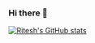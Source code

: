 ### Hi there 👋

[![Ritesh's GitHub stats](https://github-readme-stats.vercel.app/api?username=exismys&hide=contribs,prs&show_icons=true&theme=radical)](https://github.com/anuraghazra/github-readme-stats)

<!--
**exismys/exismys** is a ✨ _special_ ✨ repository because its `README.md` (this file) appears on your GitHub profile.

Here are some ideas to get you started:

- 🔭 I’m currently working on ...
- 🌱 I’m currently learning ...
- 👯 I’m looking to collaborate on ...
- 🤔 I’m looking for help with ...
- 💬 Ask me about ...
- 📫 How to reach me: ...
- 😄 Pronouns: ...
- ⚡ Fun fact: ...
-->
